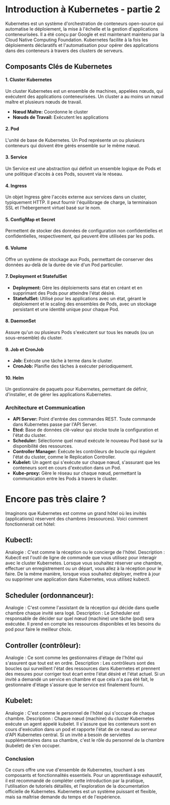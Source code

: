 # Introduction à Kubernetes - partie 2

Kubernetes est un système d'orchestration de conteneurs open-source qui automatise le déploiement, la mise à l'échelle et la gestion d'applications conteneurisées. Il a été conçu par Google et est maintenant maintenu par la Cloud Native Computing Foundation. Kubernetes facilite à la fois les déploiements déclaratifs et l'automatisation pour opérer des applications dans des conteneurs à travers des clusters de serveurs.

## Composants Clés de Kubernetes

#### 1. Cluster Kubernetes

Un cluster Kubernetes est un ensemble de machines, appelées nœuds, qui exécutent des applications conteneurisées. Un cluster a au moins un nœud maître et plusieurs nœuds de travail.

- **Nœud Maître:** Coordonne le cluster
- **Nœuds de Travail:** Exécutent les applications

#### 2. Pod

L'unité de base de Kubernetes. Un Pod représente un ou plusieurs conteneurs qui doivent être gérés ensemble sur le même nœud.

#### 3. Service

Un Service est une abstraction qui définit un ensemble logique de Pods et une politique d'accès à ces Pods, souvent via le réseau.

#### 4. Ingress

Un objet Ingress gère l'accès externe aux services dans un cluster, typiquement HTTP. Il peut fournir l'équilibrage de charge, la terminaison SSL et l'hébergement virtuel basé sur le nom.

#### 5. ConfigMap et Secret

Permettent de stocker des données de configuration non confidentielles et confidentielles, respectivement, qui peuvent être utilisées par les pods.

#### 6. Volume

Offre un système de stockage aux Pods, permettant de conserver des données au-delà de la durée de vie d'un Pod particulier.

#### 7. Deployment et StatefulSet

- **Deployment:** Gère les déploiements sans état en créant et en supprimant des Pods pour atteindre l'état désiré.
- **StatefulSet:** Utilisé pour les applications avec un état, gérant le déploiement et le scaling des ensembles de Pods, avec un stockage persistant et une identité unique pour chaque Pod.

#### 8. DaemonSet

Assure qu'un ou plusieurs Pods s'exécutent sur tous les nœuds (ou un sous-ensemble) du cluster.

#### 9. Job et CronJob

- **Job:** Exécute une tâche à terme dans le cluster.
- **CronJob:** Planifie des tâches à exécuter périodiquement.

#### 10. Helm

Un gestionnaire de paquets pour Kubernetes, permettant de définir, d'installer, et de gérer les applications Kubernetes.

### Architecture et Communication

- **API Server:** Point d'entrée des commandes REST. Toute commande dans Kubernetes passe par l'API Server.
- **Etcd:** Base de données clé-valeur qui stocke toute la configuration et l'état du cluster.
- **Scheduler:** Sélectionne quel nœud exécute le nouveau Pod basé sur la disponibilité des ressources.
- **Controller Manager:** Exécute les contrôleurs de boucle qui régulent l'état du cluster, comme le Replication Controller.
- **Kubelet:** Un agent qui s'exécute sur chaque nœud, s'assurant que les conteneurs sont en cours d'exécution dans un Pod.
- **Kube-proxy:** Gère le réseau sur chaque nœud, permettant la communication entre les Pods à travers le cluster.


# Encore pas très claire ?

Imaginons que Kubernetes est comme un grand hôtel où les invités (applications) réservent des chambres (ressources). Voici comment fonctionnerait cet hôtel:

## Kubectl:

Analogie : C'est comme la réception ou le concierge de l'hôtel.
Description : Kubectl est l'outil de ligne de commande que vous utilisez pour interagir avec le cluster Kubernetes. Lorsque vous souhaitez réserver une chambre, effectuer un enregistrement ou un départ, vous allez à la réception pour le faire. De la même manière, lorsque vous souhaitez déployer, mettre à jour ou supprimer une application dans Kubernetes, vous utilisez kubectl.

## Scheduler (ordonnanceur):

Analogie : C'est comme l'assistant de la réception qui décide dans quelle chambre chaque invité sera logé.
Description : Le Scheduler est responsable de décider sur quel nœud (machine) une tâche (pod) sera exécutée. Il prend en compte les ressources disponibles et les besoins du pod pour faire le meilleur choix.

## Controller (contrôleur):

Analogie : Ce sont comme les gestionnaires d'étage de l'hôtel qui s'assurent que tout est en ordre.
Description : Les contrôleurs sont des boucles qui surveillent l'état des ressources dans Kubernetes et prennent des mesures pour corriger tout écart entre l'état désiré et l'état actuel. Si un invité a demandé un service en chambre et que cela n'a pas été fait, le gestionnaire d'étage s'assure que le service est finalement fourni.

## Kubelet:

Analogie : C'est comme le personnel de l'hôtel qui s'occupe de chaque chambre.
Description : Chaque nœud (machine) du cluster Kubernetes exécute un agent appelé kubelet. Il s'assure que les conteneurs sont en cours d'exécution dans un pod et rapporte l'état de ce nœud au serveur d'API Kubernetes central. Si un invité a besoin de serviettes supplémentaires dans sa chambre, c'est le rôle du personnel de la chambre (kubelet) de s'en occuper.

### Conclusion

Ce cours offre une vue d'ensemble de Kubernetes, touchant à ses composants et fonctionnalités essentiels. Pour un apprentissage exhaustif, il est recommandé de compléter cette introduction par la pratique, l'utilisation de tutoriels détaillés, et l'exploration de la documentation officielle de Kubernetes. Kubernetes est un système puissant et flexible, mais sa maîtrise demande du temps et de l'expérience.
